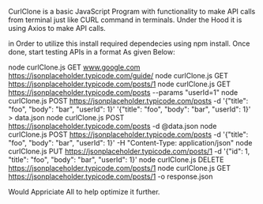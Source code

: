 CurlClone is a basic JavaScript Program with functionality to make API calls from terminal just like CURL command in terminals.
Under the Hood it is using Axios to make API calls.

in Order to utilize this install required dependecies using npm install.
Once done, start testing APIs in a format As given Below:

node curlClone.js GET www.google.com
https://jsonplaceholder.typicode.com/guide/
node curlClone.js GET https://jsonplaceholder.typicode.com/posts/1
node curlClone.js GET https://jsonplaceholder.typicode.com/posts --params "userId=1"
node curlClone.js POST https://jsonplaceholder.typicode.com/posts -d '{"title": "foo", "body": "bar", "userId": 1}'
'{"title": "foo", "body": "bar", "userId": 1}' > data.json
node curlClone.js POST https://jsonplaceholder.typicode.com/posts -d @data.json
node curlClone.js POST https://jsonplaceholder.typicode.com/posts -d '{"title": "foo", "body": "bar", "userId": 1}' -H "Content-Type: application/json"
node curlClone.js PUT https://jsonplaceholder.typicode.com/posts/1 -d '{"id": 1, "title": "foo", "body": "bar", "userId": 1}'
node curlClone.js DELETE https://jsonplaceholder.typicode.com/posts/1
node curlClone.js GET https://jsonplaceholder.typicode.com/posts/1 -o response.json

Would Appriciate All to help optimize it further.
